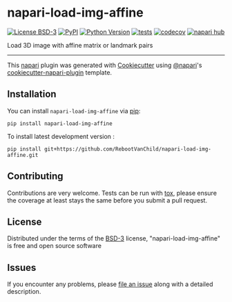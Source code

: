 # napari-load-img-affine

[![License BSD-3](https://img.shields.io/pypi/l/napari-load-img-affine.svg?color=green)](https://github.com/RebootVanChild/napari-load-img-affine/raw/main/LICENSE)
[![PyPI](https://img.shields.io/pypi/v/napari-load-img-affine.svg?color=green)](https://pypi.org/project/napari-load-img-affine)
[![Python Version](https://img.shields.io/pypi/pyversions/napari-load-img-affine.svg?color=green)](https://python.org)
[![tests](https://github.com/RebootVanChild/napari-load-img-affine/workflows/tests/badge.svg)](https://github.com/RebootVanChild/napari-load-img-affine/actions)
[![codecov](https://codecov.io/gh/RebootVanChild/napari-load-img-affine/branch/main/graph/badge.svg)](https://codecov.io/gh/RebootVanChild/napari-load-img-affine)
[![napari hub](https://img.shields.io/endpoint?url=https://api.napari-hub.org/shields/napari-load-img-affine)](https://napari-hub.org/plugins/napari-load-img-affine)

Load 3D image with affine matrix or landmark pairs

----------------------------------

This [napari] plugin was generated with [Cookiecutter] using [@napari]'s [cookiecutter-napari-plugin] template.

<!--
Don't miss the full getting started guide to set up your new package:
https://github.com/napari/cookiecutter-napari-plugin#getting-started

and review the napari docs for plugin developers:
https://napari.org/stable/plugins/index.html
-->

## Installation

You can install `napari-load-img-affine` via [pip]:

    pip install napari-load-img-affine



To install latest development version :

    pip install git+https://github.com/RebootVanChild/napari-load-img-affine.git


## Contributing

Contributions are very welcome. Tests can be run with [tox], please ensure
the coverage at least stays the same before you submit a pull request.

## License

Distributed under the terms of the [BSD-3] license,
"napari-load-img-affine" is free and open source software

## Issues

If you encounter any problems, please [file an issue] along with a detailed description.

[napari]: https://github.com/napari/napari
[Cookiecutter]: https://github.com/audreyr/cookiecutter
[@napari]: https://github.com/napari
[MIT]: http://opensource.org/licenses/MIT
[BSD-3]: http://opensource.org/licenses/BSD-3-Clause
[GNU GPL v3.0]: http://www.gnu.org/licenses/gpl-3.0.txt
[GNU LGPL v3.0]: http://www.gnu.org/licenses/lgpl-3.0.txt
[Apache Software License 2.0]: http://www.apache.org/licenses/LICENSE-2.0
[Mozilla Public License 2.0]: https://www.mozilla.org/media/MPL/2.0/index.txt
[cookiecutter-napari-plugin]: https://github.com/napari/cookiecutter-napari-plugin

[file an issue]: https://github.com/RebootVanChild/napari-load-img-affine/issues

[napari]: https://github.com/napari/napari
[tox]: https://tox.readthedocs.io/en/latest/
[pip]: https://pypi.org/project/pip/
[PyPI]: https://pypi.org/
